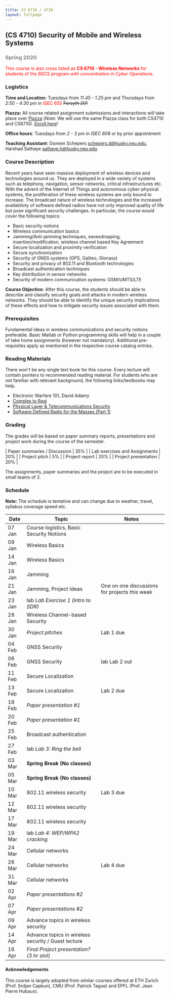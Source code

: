 ```yaml
---
title: CS 6710 / 4710
layout: fullpage
---
```


## (CS 4710) Security of Mobile and Wireless Systems
### <span style="color:grey">Spring 2020</span>

<span style="color:red">This course is also cross listed as **CS 6710 - Wireless Networks** for students of the *BSCS program with concentration in Cyber Operations*. </span>

### Logistics
**Time and Location:** Tuesdays from *11.45 - 1.25 pm* and Thursdays from *2:50 - 4:30 pm* in <span style="color:red">ISEC 655</span> ~~Forsyth 201~~

**Piazza:** All course related assignment submissions and interactions will take place over [Piazza](https://piazza.com/northeastern/spring2020/cs6710/home) (*Note*: We will use the same Piazza class for both CS4710 and CS6710). [Enroll here](https://piazza.com/northeastern/spring2020/cs6710)!

**Office hours**: Tuesdays from *2 - 3 pm* in *ISEC 608* or by prior appointment

**Teaching Assistant**: Domien Schepers <schepers.d@husky.neu.edu>, Harshad Sathaye <sathaye.h@husky.neu.edu>

### Course Description
Recent years have seen massive deployment of wireless devices and technologies around us. They are deployed in a wide variety of systems such as telephony, navigation, sensor networks, critical infrastructures etc. With the advent of the Internet of Things and autonomous cyber-physical systems, the proliferation of these wireless systems are only bound to increase. The broadcast nature of wireless technologies and the increased availabiloty of software defined radios have not only improved quality of life but pose significant security challenges. In particular, the course would cover the following topics:

- Basic security notions
- Wireless communication basics
- Jamming/Anti-jamming techniques, eavesdropping, insertion/modification, wireless channel based Key Agreement
- Secure localization and proximity verification
- Secure synchronization 
- Security of GNSS systems  (GPS, Galileo, Glonass)
- Security and privacy of 802.11 and Bluetooth technologies
- Broadcast authentication techniques
- Key distribution in sensor networks
- Security of modern communication systems: GSM/UMTS/LTE

**Course Objective**: After this course, the students should be able to describe and classify security goals and attacks in modern wireless networks. They should be able to identify the unique security implications of these effects and how to mitigate security issues associated with them.

### Prerequisites

Fundamental ideas in wireless communications and security notions preferable. Basic Matlab or Python programming skills will help in a couple of take home assignments (however not mandatory). Additional pre-requisites apply as mentioned in the respective course catalog entries.

### Reading Materials
There won't be any single text book for this course. Every lecture will contain pointers to recommended reading material. For students who are not familiar with relevant background, the following links/textbooks may help.

* Electronic Warfare 101, David Adamy
* [Complex to Real](complextoreal.com)
* [Physical Layer & Telecommunications Security](https://www.cybok.org/media/downloads/Physical_Layer__Telecommunications_Security_issue_1.0.pdf)
* [Software Defined Radio for the Masses (Part 1)](https://sites.google.com/site/thesdrinstitute/A-Software-Defined-Radio-for-the-Masses)

### Grading

The grades will be based on paper summary reports, presentations and project work during the course of the semester.

| Paper summaries / Discussion            | 35% |
| Lab exercises and Assignments           | 20% |
| Project pitch                           | 5%  |
| Project report                          | 20% |
| Project presentation                    | 20% |

The assignments, paper summaries and the project are to be executed in small teams of 2.

### Schedule

**Note:** The schedule is tentative and can change due to weather, travel, syllabus coverage speed etc.

| Date   | Topic                                                | Notes |
|--------|------------------------------------------------------|-------|
| 07 Jan | Course logistics, Basic Security Notions             |       |
| 09 Jan | Wireless Basics                                      |       |
| 14 Jan | Wireless Basics                                      |       |
| 16 Jan | Jamming                                              |       |
| 21 Jan | Jamming, Project Ideas                               | One on one discussions for projects this week |
| 23 Jan | <span class="label label-primary">lab</span> *Lab Exercise 1 (Intro to SDR)*                       |       |
| 28 Jan | Wireless Channel-based Security                      |       |
| 30 Jan | *Project pitches*                                      | Lab 1 due |
| 04 Feb | GNSS Security                                        |   |
| 06 Feb | GNSS Security                                        | <span class="label label-primary">lab</span> Lab 2 out |
| 11 Feb | Secure Localization                                  |   |
| 13 Feb | Secure Localization                                  | Lab 2 due |
| 18 Feb | *Paper presentation #1*                               |       |
| 20 Feb | *Paper presentation #1*                                |       |
| 25 Feb | Broadcast authentication                             |       |
| 27 Feb | <span class="label label-primary">lab</span> *Lab 3: Ring the bell*                                |       |
| 03 Mar | **Spring Break (No classes)**                           |       |
| 05 Mar | **Spring Break (No classes)**                            |       |
| 10 Mar | 802.11 wireless security                             | Lab 3 due      |
| 12 Mar | 802.11 wireless security                             |       |
| 17 Mar | 802.11 wireless security                             |       |
| 19 Mar | <span class="label label-primary">lab</span> *Lab 4: WEP/WPA2 cracking*                             |       |
| 24 Mar | Cellular networks                                    |       |
| 26 Mar | Cellular networks                                    | Lab 4 due      |
| 31 Mar | Cellular networks                                    |       |
| 02 Apr | *Paper presentations #2*                               |       |
| 07 Apr | *Paper presentations #2*                               |       |
| 09 Apr | Advance topics in wireless security                  |       |
| 14 Apr | Advance topics in wireless security / Guest lecture  |       |
| 16 Apr | *Final Project presentation? (3 hr slot)*            |       |

#### Acknowledgements
This course is largely adopted from similar courses offered at ETH Zurich (Prof. Srdjan Capkun), CMU (Prof. Patrick Tague) and EPFL (Prof. Jean Pierre Hubaux).
